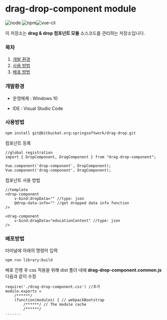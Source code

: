 # drag-drop-component module

![node](https://img.shields.io/badge/node-14.15.0-%2300A9AF.svg) ![npm](https://img.shields.io/badge/npm-6.14.8-red.svg)![vue-cli](https://img.shields.io/badge/vue--cli-4.5.8-%23ff69b4.svg) 



이 저장소는 **drag & drop 컴포넌트 모듈** 소스코드를 관리하는 저장소입니다.



### 목차
1. [개발 환경](#개발환경)
2. [사용 방법](#사용방법)
3. [배포 방법](#배포방법)



### 개발환경
- 운영체제 : Windows 10 

- IDE : Visual Studio Code




### 사용방법

```
npm install git@bitbucket.org:springsoftwork/drag-drop.git 
```



컴포넌트 등록

```
//global registration
import { DropComponent, DragComponent } from "drag-drop-component";

Vue.component('drop-component', DropComponent);
Vue.component('drag-component', DragComponent);

```

컴포넌트 사용 방법

```
//template
<drop-component
    v-bind:dropData="" //type: json 
    @drop-data-info="" //get dropped data info function
/>

<drag-component
    v-bind:dragData="educationContent" //type: json 
/>
```



### 배포방법



터미널에 아래의 명령어 입력

```
npm run library:build
```


배포 진행 후 css 적용을 위해 dist 폴더 내에 **drag-drop-component.common.js** 다음과 같이 수정 

```
require('./drag-drop-component.css') //추가
module.exports =
    /******/
    (function(modules) { // webpackBootstrap
        /******/ // The module cache
        /******/
.......
```

